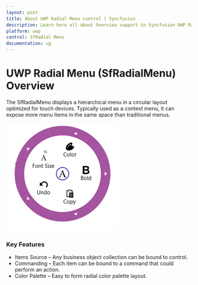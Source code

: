 ```yaml
---
layout: post
title: About UWP Radial Menu control | Syncfusion
description: Learn here all about Overview support in Syncfusion UWP Radial Menu (SfRadialMenu) control and more.
platform: uwp
control: SfRadial Menu 
documentation: ug
---
```


# UWP Radial Menu (SfRadialMenu) Overview

The SfRadialMenu displays a hierarchical menu in a circular layout optimized for touch devices. Typically used as a context menu, it can expose more menu items in the same space than traditional menus. 

![RadialMenu Example view](Overview_images/Overview_img1.png)

### Key Features

* Items Source – Any business object collection can be bound to control. 
* Commanding – Each item can be bound to a command that could perform an action. 
* Color Palette – Easy to form radial color palette layout. 
